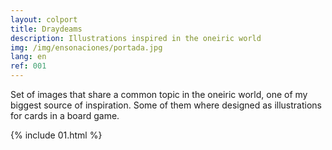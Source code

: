 ```yaml
---
layout: colport
title: Draydeams
description: Illustrations inspired in the oneiric world
img: /img/ensonaciones/portada.jpg
lang: en
ref: 001
---
```


Set of images that share a common topic in the oneiric world, one of my biggest source of inspiration. Some of them where designed as illustrations for cards in a board game.<br/>

{% include 01.html %}